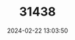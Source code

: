 ---
title: "31438"
category: "Vatica bella"
draft: false
date: 2024-02-22 13:03:50
languages:
  Malay: ["Resak"]
---